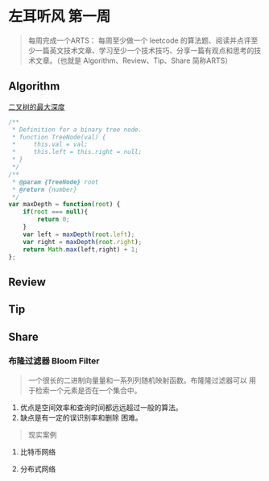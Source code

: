 # 左耳听风 第一周

> 每周完成一个ARTS： 每周至少做一个 leetcode 的算法题、阅读并点评至少一篇英文技术文章、学习至少一个技术技巧、分享一篇有观点和思考的技术文章。（也就是 Algorithm、Review、Tip、Share 简称ARTS）

## Algorithm 

[二叉树的最大深度](https://leetcode-cn.com/problems/maximum-depth-of-binary-tree/submissions/) 

```javascript
/**
 * Definition for a binary tree node.
 * function TreeNode(val) {
 *     this.val = val;
 *     this.left = this.right = null;
 * }
 */
/**
 * @param {TreeNode} root
 * @return {number}
 */
var maxDepth = function(root) {
    if(root === null){
        return 0;
    }
    var left = maxDepth(root.left);
    var right = maxDepth(root.right);
    return Math.max(left,right) + 1;
};
```

## Review

## Tip

## Share

### 布隆过滤器 Bloom Filter

>⼀个很长的⼆进制向量量和⼀系列列随机映射函数。布隆隆过滤器可以 用于检索⼀个元素是否在⼀个集合中。

1. 优点是空间效率和查询时间都远远超过⼀般的算法。
2. 缺点是有⼀定的误识别率和删除 困难。

>现实案例

1. 比特币网络

2. 分布式网络


